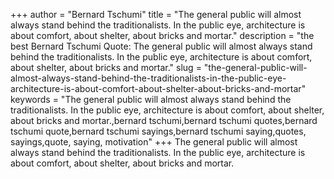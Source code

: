 +++
author = "Bernard Tschumi"
title = "The general public will almost always stand behind the traditionalists. In the public eye, architecture is about comfort, about shelter, about bricks and mortar."
description = "the best Bernard Tschumi Quote: The general public will almost always stand behind the traditionalists. In the public eye, architecture is about comfort, about shelter, about bricks and mortar."
slug = "the-general-public-will-almost-always-stand-behind-the-traditionalists-in-the-public-eye-architecture-is-about-comfort-about-shelter-about-bricks-and-mortar"
keywords = "The general public will almost always stand behind the traditionalists. In the public eye, architecture is about comfort, about shelter, about bricks and mortar.,bernard tschumi,bernard tschumi quotes,bernard tschumi quote,bernard tschumi sayings,bernard tschumi saying,quotes, sayings,quote, saying, motivation"
+++
The general public will almost always stand behind the traditionalists. In the public eye, architecture is about comfort, about shelter, about bricks and mortar.
